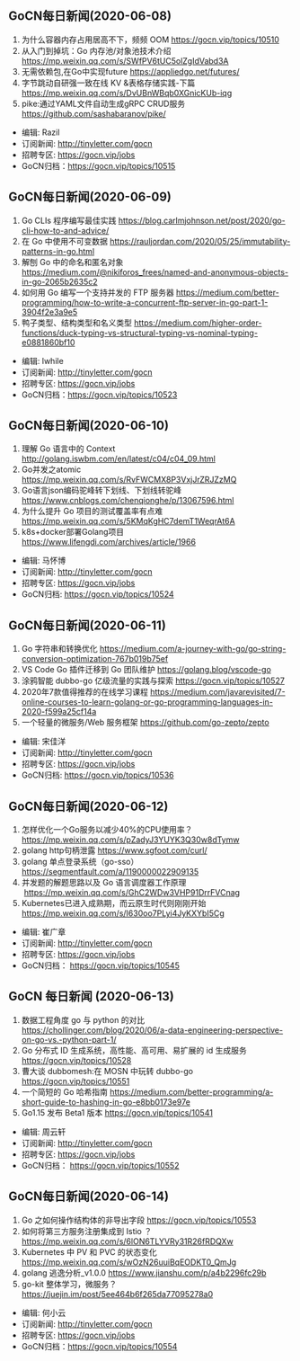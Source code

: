 ## GoCN每日新闻(2020-06-08)

1. 为什么容器内存占用居高不下，频频 OOM https://gocn.vip/topics/10510
2. 从入门到掉坑：Go 内存池/对象池技术介绍 https://mp.weixin.qq.com/s/SWfPV6tUC5olZgIdVabd3A
3. 无需依赖包,在Go中实现future https://appliedgo.net/futures/
4. 字节跳动自研强一致在线 KV &表格存储实践-下篇 https://mp.weixin.qq.com/s/DvUBnWBqb0XGnicKUb-iqg
5. pike:通过YAML文件自动生成gRPC CRUD服务 https://github.com/sashabaranov/pike/

* 编辑: Razil
* 订阅新闻: http://tinyletter.com/gocn
* 招聘专区: https://gocn.vip/jobs
* GoCN归档：https://gocn.vip/topics/10515

## GoCN每日新闻(2020-06-09)

1. Go CLIs 程序编写最佳实践 https://blog.carlmjohnson.net/post/2020/go-cli-how-to-and-advice/
2. 在 Go 中使用不可变数据 https://rauljordan.com/2020/05/25/immutability-patterns-in-go.html
3. 解刨 Go 中的命名和匿名对象 https://medium.com/@nikiforos_frees/named-and-anonymous-objects-in-go-2065b2635c2
4. 如何用 Go 编写一个支持并发的 FTP 服务器 https://medium.com/better-programming/how-to-write-a-concurrent-ftp-server-in-go-part-1-3904f2e3a9e5
5. 鸭子类型、结构类型和名义类型 https://medium.com/higher-order-functions/duck-typing-vs-structural-typing-vs-nominal-typing-e0881860bf10

* 编辑: lwhile
* 订阅新闻: http://tinyletter.com/gocn
* 招聘专区: https://gocn.vip/jobs
* GoCN归档：https://gocn.vip/topics/10523

## GoCN每日新闻(2020-06-10)

1. 理解 Go 语言中的 Context http://golang.iswbm.com/en/latest/c04/c04_09.html
2. Go并发之atomic https://mp.weixin.qq.com/s/RvFWCMX8P3VxjJrZRJZzMQ
3. Go语言json编码驼峰转下划线、下划线转驼峰 https://www.cnblogs.com/chenqionghe/p/13067596.html
4. 为什么提升 Go 项目的测试覆盖率有点难 https://mp.weixin.qq.com/s/5KMqKgHC7demT1WeqrAt6A
5. k8s+docker部署Golang项目 https://www.lifengdi.com/archives/article/1966

* 编辑: 马怀博
* 订阅新闻: http://tinyletter.com/gocn
* 招聘专区: https://gocn.vip/jobs
* GoCN归档: https://gocn.vip/topics/10524

## GoCN每日新闻(2020-06-11)

1. Go 字符串和转换优化 https://medium.com/a-journey-with-go/go-string-conversion-optimization-767b019b75ef
2. VS Code Go 插件迁移到 Go 团队维护 https://golang.blog/vscode-go 
3. 涂鸦智能 dubbo-go 亿级流量的实践与探索 https://gocn.vip/topics/10527
4. 2020年7款值得推荐的在线学习课程 https://medium.com/javarevisited/7-online-courses-to-learn-golang-or-go-programming-languages-in-2020-f599a25cf14a
5. 一个轻量的微服务/Web 服务框架 https://github.com/go-zepto/zepto

* 编辑: 宋佳洋
* 订阅新闻: http://tinyletter.com/gocn
* 招聘专区: https://gocn.vip/jobs
* GoCN归档: https://gocn.vip/topics/10536


## GoCN每日新闻(2020-06-12)

1. 怎样优化一个Go服务以减少40%的CPU使用率？https://mp.weixin.qq.com/s/pZadyJ3YUYK3Q30w8dTymw
2. golang http句柄泄露  https://www.sgfoot.com/curl/
3. golang 单点登录系统（go-sso）https://segmentfault.com/a/1190000022909135 
4. 并发题的解题思路以及 Go 语言调度器工作原理  https://mp.weixin.qq.com/s/GhC2WDw3VHP91DrrFVCnag
5. Kubernetes已进入成熟期，而云原生时代则刚刚开始 https://mp.weixin.qq.com/s/I630oo7PLyi4JyKXYbI5Cg

* 编辑: 崔广章
* 订阅新闻: http://tinyletter.com/gocn
* 招聘专区: https://gocn.vip/jobs
* GoCN归档： https://gocn.vip/topics/10545

## GoCN 每日新闻 (2020-06-13)

1. 数据工程角度 go 与 python 的对比 https://chollinger.com/blog/2020/06/a-data-engineering-perspective-on-go-vs.-python-part-1/  
2. Go 分布式 ID 生成系统，高性能、高可用、易扩展的 id 生成服务 https://gocn.vip/topics/10528  
3. 曹大谈 dubbomesh:在 MOSN 中玩转 dubbo-go https://gocn.vip/topics/10551  
4. 一个简短的 Go 哈希指南 https://medium.com/better-programming/a-short-guide-to-hashing-in-go-e8bb0173e97e  
5. Go1.15 发布 Beta1 版本 https://gocn.vip/topics/10541  

* 编辑: 周云轩  
* 订阅新闻: http://tinyletter.com/gocn  
* 招聘专区: https://gocn.vip/jobs  
* GoCN归档： https://gocn.vip/topics/10552  

## GoCN每日新闻(2020-06-14)

1. Go 之如何操作结构体的非导出字段 https://gocn.vip/topics/10553
2. 如何将第三方服务注册集成到 Istio ？https://mp.weixin.qq.com/s/6lON6TLYVRy31R26fRDQXw
3. Kubernetes 中 PV 和 PVC 的状态变化 https://mp.weixin.qq.com/s/wOzN26uuiBqEODKT0_QmJg
4. golang 逃逸分析_v1.0.0 https://www.jianshu.com/p/a4b2296fc29b
5. go-kit 整体学习，微服务？https://juejin.im/post/5ee464b6f265da77095278a0

* 编辑: 何小云
* 订阅新闻: http://tinyletter.com/gocn
* 招聘专区: https://gocn.vip/jobs
* GoCN归档：https://gocn.vip/topics/10554
